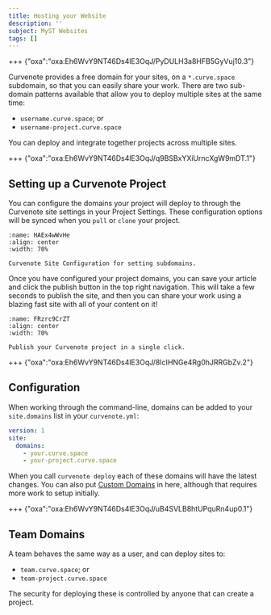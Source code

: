 ```yaml
---
title: Hosting your Website
description: ''
subject: MyST Websites
tags: []
---
```


+++ {"oxa":"oxa:Eh6WvY9NT46Ds4lE3OqJ/PyDULH3a8HFB5GyVuj10.3"}

Curvenote provides a free domain for your sites, on a `*.curve.space` subdomain, so that you can easily share your work. There are two sub-domain patterns available that allow you to deploy multiple sites at the same time:

- `username.curve.space`; or
- `username-project.curve.space`

You can deploy and integrate together projects across multiple sites.

+++ {"oxa":"oxa:Eh6WvY9NT46Ds4lE3OqJ/q9BSBxYXiUrncXgW9mDT.1"}

## Setting up a Curvenote Project

You can configure the domains your project will deploy to through the Curvenote site settings in your Project Settings. These configuration options will be synced when you `pull` or `clone` your project.

```{figure} images/Eh6WvY9NT46Ds4lE3OqJ-Bs3wl8asleRr4Dwa8twF-v1.png
:name: HAEx4wWvHe
:align: center
:width: 70%

Curvenote Site Configuration for setting subdomains.
```

Once you have configured your project domains, you can save your article and click the publish button in the top right navigation. This will take a few seconds to publish the site, and then you can share your work using a blazing fast site with all of your content on it!

```{figure} images/Eh6WvY9NT46Ds4lE3OqJ-SroaOP628AAjDT0dKeIg-v1.png
:name: FRzrc9CrZT
:align: center
:width: 70%

Publish your Curvenote project in a single click.
```

+++ {"oxa":"oxa:Eh6WvY9NT46Ds4lE3OqJ/8IcIHNGe4Rg0hJRRGbZv.2"}

## Configuration

When working through the command-line, domains can be added to your `site.domains` list in your `curvenote.yml`\:

```yaml
version: 1
site:
  domains:
    - your.curve.space
    - your-project.curve.space
```

When you call `curvenote deploy` each of these domains will have the latest changes. You can also put [Custom Domains](oxa:Eh6WvY9NT46Ds4lE3OqJ/Qn9rzCukuPlbwhKl8qA0 'Custom Domains') in here, although that requires more work to setup initially.

+++ {"oxa":"oxa:Eh6WvY9NT46Ds4lE3OqJ/uB4SVLB8htUPquRn4up0.1"}

## Team Domains

A team behaves the same way as a user, and can deploy sites to:

- `team.curve.space`; or
- `team-project.curve.space`

The security for deploying these is controlled by anyone that can create a project.
